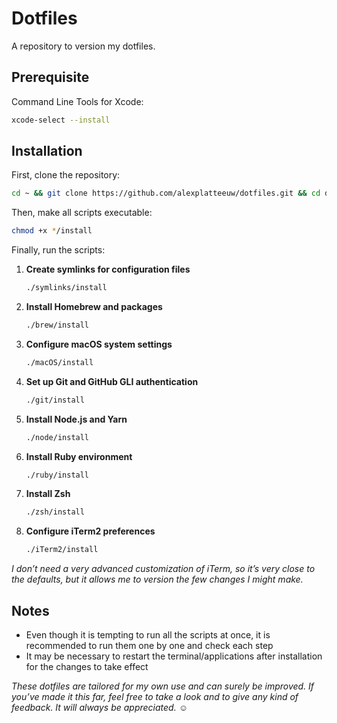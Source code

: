 # Dotfiles

A repository to version my dotfiles.

## Prerequisite

Command Line Tools for Xcode:

```bash
xcode-select --install
```

## Installation

First, clone the repository:

```bash
cd ~ && git clone https://github.com/alexplatteeuw/dotfiles.git && cd dotfiles
```

Then, make all scripts executable:

```bash
chmod +x */install
```

Finally, run the scripts:

1. **Create symlinks for configuration files**
   ```bash
   ./symlinks/install
   ```

2. **Install Homebrew and packages**
   ```bash
   ./brew/install
   ```

3. **Configure macOS system settings**
   ```bash
   ./macOS/install
   ```

4. **Set up Git and GitHub GLI authentication**
   ```bash
   ./git/install
   ```

5. **Install Node.js and Yarn**
   ```bash
   ./node/install
   ```

6. **Install Ruby environment**
   ```bash
   ./ruby/install
   ```

7. **Install Zsh**
   ```bash
   ./zsh/install
   ```

8. **Configure iTerm2 preferences**
   ```bash
   ./iTerm2/install
   ```

*I don’t need a very advanced customization of iTerm, so it’s very close to the defaults, but it allows me to version the few changes I might make.*

## Notes

- Even though it is tempting to run all the scripts at once, it is recommended to run them one by one and check each step
- It may be necessary to restart the terminal/applications after installation for the changes to take effect

*These dotfiles are tailored for my own use and can surely be improved. If you’ve made it this far, feel free to take a look and to give any kind of feedback. It will always be appreciated.* ☺️
